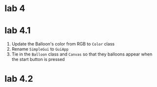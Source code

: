 # lab 4

# lab 4.1 

1. Update the Balloon's color from RGB to `Color` class
2. Rename `SimpleGui` to `GuiApp`
3. Tie in the `Balloon` class and `Canvas` so that they balloons appear when the start button is pressed

# lab 4.2 

